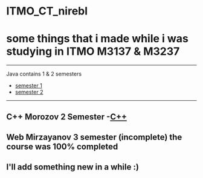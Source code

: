 # ITMO_CT_nirebl
# some things that i made while i was studying in ITMO M3137 & M3237
-----------------------------------------------------
Java contains 1 & 2 semesters

- [semester 1](Java/sem1)
- [semester 2](Java/sem2)
-----------------------------------------------------
C++ Morozov 2 Semester
-[C++](cpp)
-----------------------------------------------------
Web Mirzayanov 3 semester (incomplete)
the course was 100% completed
-----------------------------------------------------
I'll add something new in a while :)
-----------------------------------------------------
